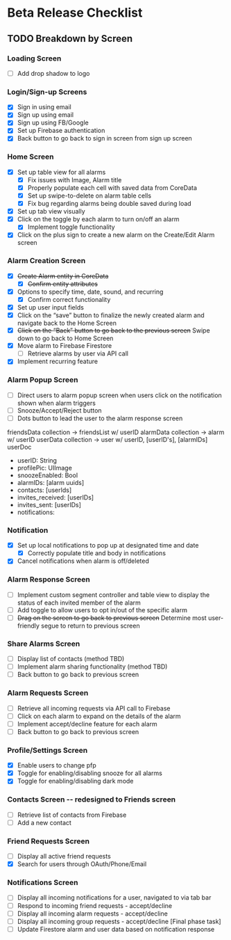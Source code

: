 # Beta Release Checklist

## TODO Breakdown by Screen

### Loading Screen
- [ ] Add drop shadow to logo

### Login/Sign-up Screens
- [x] Sign in using email
- [x] Sign up using email
- [x] Sign up using FB/Google
- [x] Set up Firebase authentication
- [x] Back button to go back to sign in screen from sign up screen

### Home Screen
- [x] Set up table view for all alarms
    - [x] Fix issues with Image, Alarm title
    - [x] Properly populate each cell with saved data from CoreData
    - [x] Set up swipe-to-delete on alarm table cells
    - [x] Fix bug regarding alarms being double saved during load
- [x] Set up tab view visually
- [x] Click on the toggle by each alarm to turn on/off an alarm
    - [x] Implement toggle functionality
- [x] Click on the plus sign to create a new alarm on the Create/Edit Alarm screen

### Alarm Creation Screen
- [x] ~~Create Alarm entity in CoreData~~
    - [x] ~~Confirm entity attributes~~
- [x] Options to specify time, date, sound, and recurring
    - [x] Confirm correct functionality
- [x] Set up user input fields
- [x] Click on the “save” button to finalize the newly created alarm and navigate back to the Home Screen
- [x] ~~Click on the “Back” button to go back to the previous screen~~ Swipe down to go back to Home Screen
- [x] Move alarm to Firebase Firestore
    - [ ] Retrieve alarms by user via API call
- [x] Implement recurring feature

### Alarm Popup Screen
- [ ] Direct users to alarm popup screen when users click on the notification shown when alarm triggers
- [ ] Snooze/Accept/Reject button
- [ ] Dots button to lead the user to the alarm response screen

friendsData collection -> friendsList w/ userID
alarmData collection -> alarm w/ userID
userData collection -> user w/ userID, [userID's], [alarmIDs]
userDoc
- userID: String
- profilePic: UIImage
- snoozeEnabled: Bool
- alarmIDs: [alarm uuids]
- contacts: [userIds]
- invites_received: [userIDs]
- invites_sent: [userIDs]
- notifications: 

### Notification
- [x] Set up local notifications to pop up at designated time and date
    - [x] Correctly populate title and body in notifications
- [x] Cancel notifications when alarm is off/deleted

### Alarm Response Screen
- [ ] Implement custom segment controller and table view to display the status of each invited member of the alarm
- [ ] Add toggle to allow users to opt in/out of the specific alarm
- [ ] ~~Drag on the screen to go back to previous screen~~ Determine most user-friendly segue to return to previous screen

### Share Alarms Screen
- [ ] Display list of contacts (method TBD)
- [ ] Implement alarm sharing functionality (method TBD)
- [ ] Back button to go back to previous screen

### Alarm Requests Screen
- [ ] Retrieve all incoming requests via API call to Firebase
- [ ] Click on each alarm to expand on the details of the alarm
- [ ] Implement accept/decline feature for each alarm
- [ ] Back button to go back to previous screen

### Profile/Settings Screen
- [x] Enable users to change pfp
- [x] Toggle for enabling/disabling snooze for all alarms
- [x] Toggle for enabling/disabling dark mode

### Contacts Screen -- redesigned to Friends screen
- [ ] Retrieve list of contacts from Firebase
- [ ] Add a new contact

### Friend Requests Screen
- [ ] Display all active friend requests
- [x] Search for users through OAuth/Phone/Email

### Notifications Screen
- [ ] Display all incoming notifications for a user, navigated to via tab bar
- [ ] Respond to incoming friend requests - accept/decline
- [ ] Display all incoming alarm requests - accept/decline
- [ ] Display all incoming group requests - accept/decline [Final phase task]
- [ ] Update Firestore alarm and user data based on notification response
